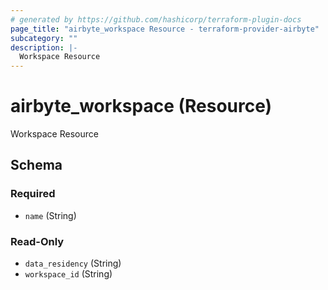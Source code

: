 ```yaml
---
# generated by https://github.com/hashicorp/terraform-plugin-docs
page_title: "airbyte_workspace Resource - terraform-provider-airbyte"
subcategory: ""
description: |-
  Workspace Resource
---
```


# airbyte_workspace (Resource)

Workspace Resource



<!-- schema generated by tfplugindocs -->
## Schema

### Required

- `name` (String)

### Read-Only

- `data_residency` (String)
- `workspace_id` (String)


